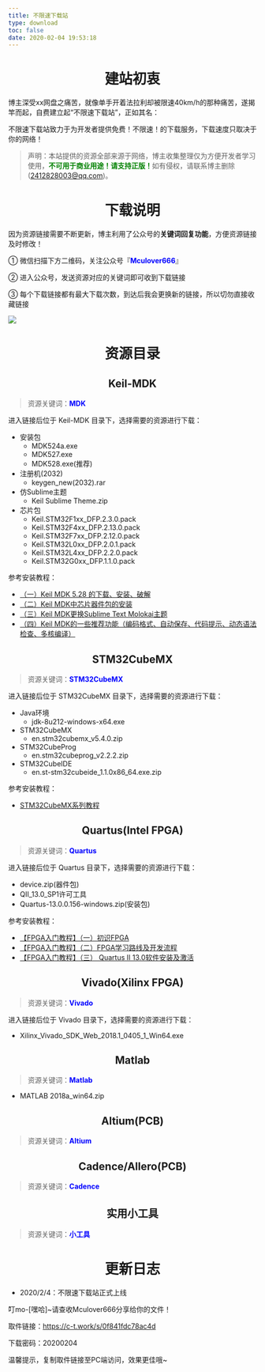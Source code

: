 ```yaml
---
title: 不限速下载站
type: download
toc: false
date: 2020-02-04 19:53:18
---
```


# <center><i class="far fa-heart fa-x"></i>  建站初衷</center>

博主深受xx网盘之痛苦，就像单手开着法拉利却被限速40km/h的那种痛苦，遂揭竿而起，自费建立起“不限速下载站”，正如其名：

不限速下载站致力于为开发者提供免费！不限速！的下载服务，下载速度只取决于你的网络！

>声明：本站提供的资源全部来源于网络，博主收集整理仅为方便开发者学习使用，<font color="green">**不可用于商业用途！请支持正版！**</font>如有侵权，请联系博主删除(2412828003@qq.com)。

# <center><i class="fas fa-cloud-download-alt fa-x"></i> 下载说明</center>

因为资源链接需要不断更新，博主利用了公众号的**关键词回复功能**，方便资源链接及时修改！

① 微信扫描下方二维码，关注公众号『<font color="blue">**Mculover666**</font>』

② 进入公众号，发送资源对应的关键词即可收到下载链接

③ 每个下载链接都有最大下载次数，到达后我会更换新的链接，所以切勿直接收藏链接

![](http://mculover666.cn/image/20190814/NQqt1eRxrl1K.png?imageslim)

# <center><i class="fa-fw fas fa-book-open"></i>  资源目录</center>

## <center>Keil-MDK</center>

>资源关键词：<font color="blue">**MDK**</font>

进入链接后位于 Keil-MDK 目录下，选择需要的资源进行下载：

- 安装包
  - MDK524a.exe
  - MDK527.exe
  - MDK528.exe(推荐)
- 注册机(2032)
  - keygen_new(2032).rar
- 仿Sublime主题
  - Keil Sublime Theme.zip
- 芯片包
  - Keil.STM32F1xx_DFP.2.3.0.pack
  - Keil.STM32F4xx_DFP.2.13.0.pack
  - Keil.STM32F7xx_DFP.2.12.0.pack
  - Keil.STM32L0xx_DFP.2.0.1.pack
  - Keil.STM32L4xx_DFP.2.2.0.pack
  - Keil.STM32G0xx_DFP.1.1.0.pack

参考安装教程：

- [（一）Keil MDK 5.28 的下载、安装、破解](https://blog.csdn.net/Mculover666/article/details/89469764)
- [（二）Keil MDK中芯片器件包的安装](https://blog.csdn.net/Mculover666/article/details/89480310)
- [（三）Keil MDK更换Sublime Text Molokai主题](https://blog.csdn.net/Mculover666/article/details/89480451)
- [（四）Keil MDK的一些推荐功能（编码格式、自动保存、代码提示、动态语法检查、多核编译）](https://blog.csdn.net/Mculover666/article/details/89480818)

## <center>STM32CubeMX</center>

>资源关键词：<font color="blue">**STM32CubeMX**</font>

进入链接后位于 STM32CubeMX 目录下，选择需要的资源进行下载：

- Java环境
  - jdk-8u212-windows-x64.exe
- STM32CubeMX
  - en.stm32cubemx_v5.4.0.zip
- STM32CubeProg
  - en.stm32cubeprog_v2.2.2.zip
- STM32CubeIDE
  - en.st-stm32cubeide_1.1.0x86_64.exe.zip

参考安装教程：

- [STM32CubeMX系列教程](http://www.mculover666.cn/posts/578764034/)

## <center>Quartus(Intel FPGA)</center>

>资源关键词：<font color="blue">**Quartus**</font>

进入链接后位于 Quartus 目录下，选择需要的资源进行下载：

- device.zip(器件包)
- QII_13.0_SP1许可工具
- Quartus-13.0.0.156-windows.zip(安装包)

参考安装教程：

- [【FPGA入门教程】（一）初识FPGA](https://blog.csdn.net/Mculover666/article/details/80650035)
- [【FPGA入门教程】（二）FPGA学习路线及开发流程](https://blog.csdn.net/Mculover666/article/details/80650037)
- [【FPGA入门教程】（三） Quartus II 13.0软件安装及激活](https://blog.csdn.net/Mculover666/article/details/80650040)


## <center>Vivado(Xilinx FPGA)</center>

>资源关键词：<font color="blue">**Vivado**</font>

进入链接后位于 Vivado 目录下，选择需要的资源进行下载：

- Xilinx_Vivado_SDK_Web_2018.1_0405_1_Win64.exe

## <center>Matlab</center>

>资源关键词：<font color="blue">**Matlab**</font>

- MATLAB 2018a_win64.zip

## <center>Altium(PCB)</center>

>资源关键词：<font color="blue">**Altium**</font>

## <center>Cadence/Allero(PCB)</center>

>资源关键词：<font color="blue">**Cadence**</font>


## <center>实用小工具</center>

>资源关键词：<font color="blue">**小工具**</font>


# <center><i class="fa-fw fas fa-blog"></i> 更新日志</center>

- 2020/2/4：不限速下载站正式上线

叮mo-[嘿哈]~请查收Mculover666分享给你的文件！

取件链接：https://c-t.work/s/0f841fdc78ac4d

下载密码：20200204

温馨提示，复制取件链接至PC端访问，效果更佳哦~